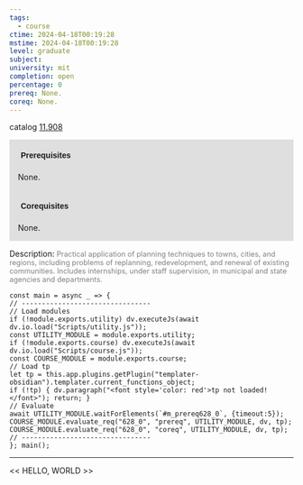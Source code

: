 ```yaml
---
tags:
  - course
ctime: 2024-04-18T00:19:28
mstime: 2024-04-18T00:19:28
level: graduate
subject: 
university: mit
completion: open
percentage: 0
prereq: None.
coreq: None.
---
```


catalog [11.908](http://student.mit.edu/catalog/m11c.html#11.908)

<span style="display: block; padding: 15px; background-color: rgb(100, 100, 100, 0.2);"><font id="m_prereq628_0" style="display: block; font-family: Arial, sans-serif; font-weight: bold; padding: 5px">Prerequisites</font><br><span id="prereq628_0">None.</span></span>
<span style="display: block; padding: 15px; background-color: rgb(100, 100, 100, 0.2);"><font id="m_coreq628_0" style="display: block; font-family: Arial, sans-serif; font-weight: bold; padding: 5px">Corequisites</font><br><span id="coreq628_0">None.</span></span>

<font style="">Description:</font>
<font style="color: grey; font-size: 0.8rem;">Practical application of planning techniques to towns, cities, and regions, including problems of replanning, redevelopment, and renewal of existing communities. Includes internships, under staff supervision, in municipal and state agencies and departments.</font>

```dataviewjs
const main = async _ => {
// --------------------------------
// Load modules
if (!module.exports.utility) dv.executeJs(await dv.io.load("Scripts/utility.js"));
const UTILITY_MODULE = module.exports.utility;
if (!module.exports.course) dv.executeJs(await dv.io.load("Scripts/course.js"));
const COURSE_MODULE = module.exports.course;
// Load tp
let tp = this.app.plugins.getPlugin("templater-obsidian").templater.current_functions_object;
if (!tp) { dv.paragraph("<font style='color: red'>tp not loaded!</font>"); return; }
// Evaluate
await UTILITY_MODULE.waitForElements(`#m_prereq628_0`, {timeout:5});
COURSE_MODULE.evaluate_req("628_0", "prereq", UTILITY_MODULE, dv, tp);
COURSE_MODULE.evaluate_req("628_0", "coreq", UTILITY_MODULE, dv, tp);
// --------------------------------
}; main();
```

---

<< HELLO, WORLD >>

